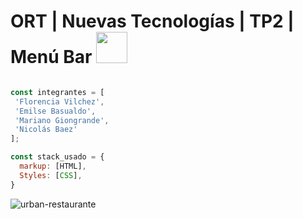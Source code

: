# ORT | Nuevas Tecnologías | TP2 | Menú Bar <img src="https://media.giphy.com/media/Y00c0w6xxtLn067SUi/giphy.gif" width="50">

```javascript

const integrantes = [
 'Florencia Vilchez',
 'Emilse Basualdo',
 'Mariano Giongrande',
 'Nicolás Baez'
];

const stack_usado = {
  markup: [HTML],
  Styles: [CSS],
}
```

![urban-restaurante](https://user-images.githubusercontent.com/25139888/114364262-9a658c00-9b4f-11eb-876b-93ba82f98ec0.png)
